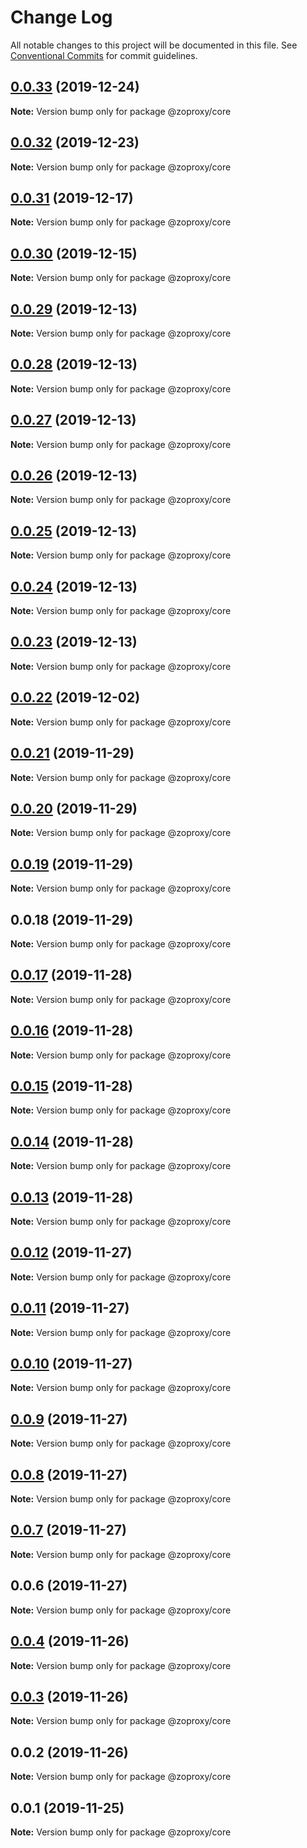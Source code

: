 # Change Log

All notable changes to this project will be documented in this file.
See [Conventional Commits](https://conventionalcommits.org) for commit guidelines.

## [0.0.33](https://github.com/zcorky/zodash/compare/v0.0.32...v0.0.33) (2019-12-24)

**Note:** Version bump only for package @zoproxy/core





## [0.0.32](https://github.com/zcorky/zodash/compare/v0.0.31...v0.0.32) (2019-12-23)

**Note:** Version bump only for package @zoproxy/core





## [0.0.31](https://github.com/zcorky/zodash/compare/v0.0.30...v0.0.31) (2019-12-17)

**Note:** Version bump only for package @zoproxy/core





## [0.0.30](https://github.com/zcorky/zodash/compare/v0.0.29...v0.0.30) (2019-12-15)

**Note:** Version bump only for package @zoproxy/core





## [0.0.29](https://github.com/zcorky/zodash/compare/v0.0.28...v0.0.29) (2019-12-13)

**Note:** Version bump only for package @zoproxy/core





## [0.0.28](https://github.com/zcorky/zodash/compare/v0.0.27...v0.0.28) (2019-12-13)

**Note:** Version bump only for package @zoproxy/core





## [0.0.27](https://github.com/zcorky/zodash/compare/v0.0.26...v0.0.27) (2019-12-13)

**Note:** Version bump only for package @zoproxy/core





## [0.0.26](https://github.com/zcorky/zodash/compare/v0.0.25...v0.0.26) (2019-12-13)

**Note:** Version bump only for package @zoproxy/core





## [0.0.25](https://github.com/zcorky/zodash/compare/v0.0.24...v0.0.25) (2019-12-13)

**Note:** Version bump only for package @zoproxy/core





## [0.0.24](https://github.com/zcorky/zodash/compare/v0.0.23...v0.0.24) (2019-12-13)

**Note:** Version bump only for package @zoproxy/core





## [0.0.23](https://github.com/zcorky/zodash/compare/v0.0.22...v0.0.23) (2019-12-13)

**Note:** Version bump only for package @zoproxy/core





## [0.0.22](https://github.com/zcorky/zodash/compare/v0.0.21...v0.0.22) (2019-12-02)

**Note:** Version bump only for package @zoproxy/core





## [0.0.21](https://github.com/zcorky/zodash/compare/v0.0.20...v0.0.21) (2019-11-29)

**Note:** Version bump only for package @zoproxy/core





## [0.0.20](https://github.com/zcorky/zodash/compare/v0.0.19...v0.0.20) (2019-11-29)

**Note:** Version bump only for package @zoproxy/core





## [0.0.19](https://github.com/zcorky/zodash/compare/v0.0.18...v0.0.19) (2019-11-29)

**Note:** Version bump only for package @zoproxy/core





## 0.0.18 (2019-11-29)

**Note:** Version bump only for package @zoproxy/core





## [0.0.17](https://github.com/zcorky/zodash/compare/v0.0.16...v0.0.17) (2019-11-28)

**Note:** Version bump only for package @zoproxy/core





## [0.0.16](https://github.com/zcorky/zodash/compare/v0.0.15...v0.0.16) (2019-11-28)

**Note:** Version bump only for package @zoproxy/core





## [0.0.15](https://github.com/zcorky/zodash/compare/v0.0.14...v0.0.15) (2019-11-28)

**Note:** Version bump only for package @zoproxy/core





## [0.0.14](https://github.com/zcorky/zodash/compare/v0.0.13...v0.0.14) (2019-11-28)

**Note:** Version bump only for package @zoproxy/core





## [0.0.13](https://github.com/zcorky/zodash/compare/v0.0.12...v0.0.13) (2019-11-28)

**Note:** Version bump only for package @zoproxy/core





## [0.0.12](https://github.com/zcorky/zodash/compare/v0.0.11...v0.0.12) (2019-11-27)

**Note:** Version bump only for package @zoproxy/core





## [0.0.11](https://github.com/zcorky/zodash/compare/v0.0.10...v0.0.11) (2019-11-27)

**Note:** Version bump only for package @zoproxy/core





## [0.0.10](https://github.com/zcorky/zodash/compare/v0.0.9...v0.0.10) (2019-11-27)

**Note:** Version bump only for package @zoproxy/core





## [0.0.9](https://github.com/zcorky/zodash/compare/v0.0.8...v0.0.9) (2019-11-27)

**Note:** Version bump only for package @zoproxy/core





## [0.0.8](https://github.com/zcorky/zodash/compare/v0.0.7...v0.0.8) (2019-11-27)

**Note:** Version bump only for package @zoproxy/core





## [0.0.7](https://github.com/zcorky/zodash/compare/v0.0.6...v0.0.7) (2019-11-27)

**Note:** Version bump only for package @zoproxy/core





## 0.0.6 (2019-11-27)

**Note:** Version bump only for package @zoproxy/core





## [0.0.4](https://github.com/zcorky/zodash/compare/v0.0.3...v0.0.4) (2019-11-26)

**Note:** Version bump only for package @zoproxy/core





## [0.0.3](https://github.com/zcorky/zodash/compare/v0.0.2...v0.0.3) (2019-11-26)

**Note:** Version bump only for package @zoproxy/core





## 0.0.2 (2019-11-26)

**Note:** Version bump only for package @zoproxy/core





## 0.0.1 (2019-11-25)

**Note:** Version bump only for package @zoproxy/core
